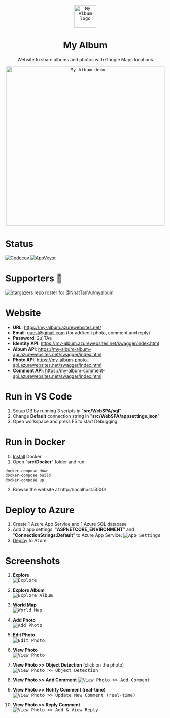 <p align="center"><a href="https://github.com/NhatTanVu/myalbum"><kbd><img src="https://github.com/NhatTanVu/myalbum/raw/master/src/WebSPA/wwwroot/logo.jpg" alt="My Album logo" width="70"/></kbd></a></p>
<h1 align="center">My Album</h1>
<p align="center">Website to share albums and photos with Google Maps locations</p>

<p align="center"><a href="https://my-album.azurewebsites.net/"><kbd><img src="https://github.com/NhatTanVu/myalbum/raw/master/screenshots/explore.JPG" alt="My Album demo" width="500"/></kbd></a></p>

# Status
[![Codecov](https://codecov.io/gh/NhatTanVu/myalbum/branch/master/graph/badge.svg)](https://codecov.io/gh/NhatTanVu/myalbum)
[![AppVeyor](https://ci.appveyor.com/api/projects/status/4b7m4xj6fu82xtgn/branch/master?svg=true)](https://ci.appveyor.com/project/NhatTanVu/myalbum/branch/master)

# Supporters :clap:
[![Stargazers repo roster for @NhatTanVu/myalbum](https://reporoster.com/stars/NhatTanVu/myalbum)](https://github.com/NhatTanVu/myalbum/stargazers)
# Website
* **URL**: https://my-album.azurewebsites.net/
* **Email**: guest@gmail.com (for add/edit photo, comment and reply)
* **Password**: 2u)TAa
* **Identity API**: https://my-album.azurewebsites.net/swagger/index.html
* **Album API**: https://my-album-album-api.azurewebsites.net/swagger/index.html
* **Photo API**: https://my-album-photo-api.azurewebsites.net/swagger/index.html
* **Comment API**: https://my-album-comment-api.azurewebsites.net/swagger/index.html
# Run in VS Code
1. Setup DB by running 3 scripts in "**src/WebSPA/sql**"
2. Change **Default** connection string in "**src/WebSPA/appsettings.json**"
3. Open workspace and press F5 to start Debugging
# Run in Docker
0. [Install](https://docs.docker.com/docker-for-windows/install/) Docker.
1. Open "**src/Docker**" folder and run: 
```
docker-compose down
docker-compose build
docker-compose up
```
2. Browse the website at http://localhost:5000/
# Deploy to Azure
1. Create 1 Azure App Service and 1 Azure SQL database
2. Add 2 app settings: "**ASPNETCORE_ENVIRONMENT**" and "**ConnectionStrings:Default**" to Azure App Service:
<kbd>![App Settings](https://raw.githubusercontent.com/NhatTanVu/vega/master/_screenshots/Add%20App%20Settings.PNG)</kbd>
3. [Deploy](https://docs.microsoft.com/en-us/aspnet/core/tutorials/publish-to-azure-webapp-using-vscode?view=aspnetcore-3.1) to Azure
# Screenshots
1. **Explore**\
<kbd>![Explore](https://raw.githubusercontent.com/NhatTanVu/myalbum/master/screenshots/explore.JPG?raw=true)</kbd>

2. **Explore Album**\
<kbd>![Explore Album](https://raw.githubusercontent.com/NhatTanVu/myalbum/master/screenshots/explore_album.jpg?raw=true)</kbd>

3. **World Map**\
<kbd>![World Map](https://raw.githubusercontent.com/NhatTanVu/myalbum/master/screenshots/world_map.jpg?raw=true)</kbd>

4. **Add Photo**\
<kbd>![Add Photo](https://raw.githubusercontent.com/NhatTanVu/myalbum/master/screenshots/add_photo.jpg?raw=true)</kbd>

5. **Edit Photo**\
<kbd>![Edit Photo](https://raw.githubusercontent.com/NhatTanVu/myalbum/master/screenshots/edit_photo.jpg?raw=true)</kbd>

6. **View Photo**\
<kbd>![View Photo](https://raw.githubusercontent.com/NhatTanVu/myalbum/master/screenshots/view_photo.JPG?raw=true)</kbd>

7. **View Photo >> Object Detection** (click on the photo)
<kbd>![View Photo >> Object Detection](https://raw.githubusercontent.com/NhatTanVu/myalbum/master/screenshots/view_photo_object_detection.JPG?raw=true)</kbd>

8. **View Photo >> Add Comment**
<kbd>![View Photo >> Add Comment](https://raw.githubusercontent.com/NhatTanVu/myalbum/master/screenshots/add_comment.JPG?raw=true)</kbd>

9. **View Photo >> Notify Comment (real-time)**
<kbd>![View Photo >> Update New Comment (real-time)](https://raw.githubusercontent.com/NhatTanVu/myalbum/master/screenshots/notify_comment.jpg?raw=true)</kbd>

10. **View Photo >> Reply Comment**
<kbd>![View Photo >> Add & View Reply](https://raw.githubusercontent.com/NhatTanVu/myalbum/master/screenshots/reply_comment.jpg?raw=true)</kbd>
